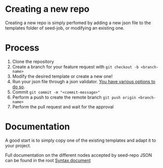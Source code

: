 Creating a new repo
==================
Creating a new repo is simply perfomed by adding a new json file to the templates
folder of seed-job, or modifying an existing one.


Process
=======

1. Clone the repository
2. Create a branch for your feature request with `git checkout -b <branch-name>`
3. Modify the desired template or create a new one!
4. Run your json file through a json validator.  [You have various options to do so](json_validate.md).
5. Commit `git commit -m "<commit-message>"`
6. Perform a push to create the remote branch `git push origin <branch-name>`
7. Perform the pull request and wait for the approval


Documentation
=============
A good start is to simply copy one of the existing templates and adapt it to 
your project.

Full documentation on the different nodes accepted by seed-repo JSON can be
found in the root [Syntax document](seedrepo_syntax.md)